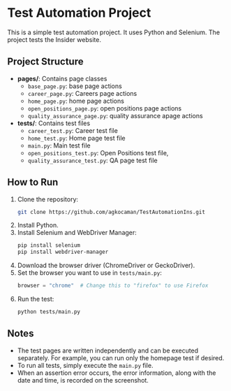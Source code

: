 # Test Automation Project

This is a simple test automation project. It uses Python and Selenium. The project tests the Insider website.

## Project Structure

- **pages/**: Contains page classes
  - `base_page.py`: base page actions
  - `career_page.py`: Careers page actions
  - `home_page.py`: home page actions
  - `open_positions_page.py`: open positions page actions
  - `quality_assurance_page.py`: quality assurance apage actions
- **tests/**: Contains test files
  - `career_test.py`: Career test file
  - `home_test.py`: Home page test file
  - `main.py`: Main test file
  - `open_positions_test.py`: Open Positions test file,
  - `quality_assurance_test.py`: QA page test file

## How to Run

1. Clone the repository:
   ```bash
   git clone https://github.com/agkocaman/TestAutomationIns.git
   ```
2. Install Python.
3. Install Selenium and WebDriver Manager:
   ```bash
   pip install selenium
   pip install webdriver-manager
   ```
4. Download the browser driver (ChromeDriver or GeckoDriver).
5. Set the browser you want to use in `tests/main.py`:
   ```python
   browser = "chrome"  # Change this to "firefox" to use Firefox
   ```
6. Run the test:
   ```bash
   python tests/main.py
   ```

## Notes

- The test pages are written independently and can be executed separately. For example, you can run only the homepage test if desired.
- To run all tests, simply execute the `main.py` file.
- When an assertion error occurs, the error information, along with the date and time, is recorded on the screenshot.

